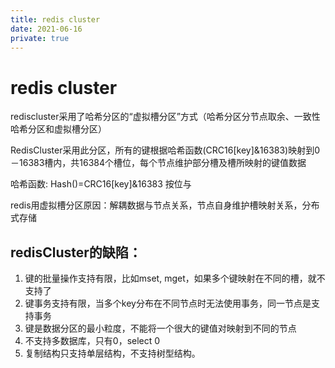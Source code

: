 ```yaml
---
title: redis cluster
date: 2021-06-16
private: true
---
```

# redis cluster
rediscluster采用了哈希分区的“虚拟槽分区”方式（哈希分区分节点取余、一致性哈希分区和虚拟槽分区）


   RedisCluster采用此分区，所有的键根据哈希函数(CRC16[key]&16383)映射到0－16383槽内，共16384个槽位，每个节点维护部分槽及槽所映射的键值数据

   哈希函数: Hash()=CRC16[key]&16383 按位与

redis用虚拟槽分区原因：解耦数据与节点关系，节点自身维护槽映射关系，分布式存储

## redisCluster的缺陷：
1. 键的批量操作支持有限，比如mset, mget，如果多个键映射在不同的槽，就不支持了
1. 键事务支持有限，当多个key分布在不同节点时无法使用事务，同一节点是支持事务
1. 键是数据分区的最小粒度，不能将一个很大的键值对映射到不同的节点
1. 不支持多数据库，只有0，select 0
1. 复制结构只支持单层结构，不支持树型结构。 